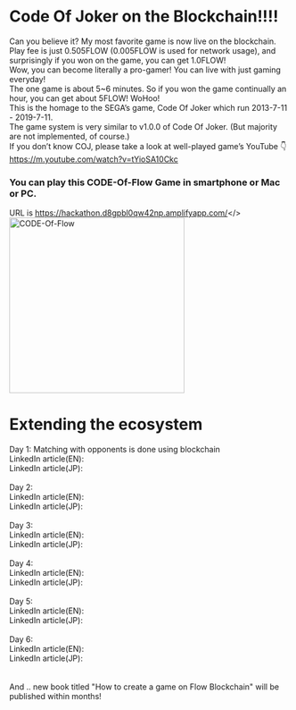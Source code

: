 # Code Of Joker on the Blockchain!!!!

Can you believe it? My most favorite game is now live on the blockchain.<br>
Play fee is just 0.505FLOW (0.005FLOW is used for network usage), and surprisingly if you won on the game, you can get 1.0FLOW!<br>
Wow, you can become literally a pro-gamer! You can live with just gaming everyday!<br>
The one game is about 5~6 minutes. So if you won the game continually an hour, you can get about 5FLOW! WoHoo!<br>
This is the homage to the SEGA’s game, Code Of Joker which run 2013-7-11 - 2019-7-11.<br>
The game system is very similar to v1.0.0 of Code Of Joker. (But majority are not implemented, of course.)<br>
If you don’t know COJ, please take a look at well-played game’s YouTube 👇<br>
https://m.youtube.com/watch?v=tYioSA10Ckc<br>

### You can play this CODE-Of-Flow Game in smartphone or Mac or PC.
URL is <a href="https://hackathon.d8gpbl0qw42np.amplifyapp.com/">https://hackathon.d8gpbl0qw42np.amplifyapp.com/</>
<img width="314" alt="CODE-Of-Flow" src="https://user-images.githubusercontent.com/58613670/221454777-4163b675-e8ca-44db-9f93-21ff93c4393b.png">

# Extending the ecosystem

Day 1: Matching with opponents is done using blockchain<br>
LinkedIn article(EN): <br>
LinkedIn article(JP): <br><br>
Day 2: <br>
LinkedIn article(EN): <br>
LinkedIn article(JP): <br><br>
Day 3: <br>
LinkedIn article(EN): <br>
LinkedIn article(JP): <br><br>
Day 4: <br>
LinkedIn article(EN): <br>
LinkedIn article(JP): <br><br>
Day 5: <br>
LinkedIn article(EN): <br>
LinkedIn article(JP): <br><br>
Day 6: <br>
LinkedIn article(EN): <br>
LinkedIn article(JP): <br><br>
<br>
And .. new book titled "How to create a game on Flow Blockchain" will be published within months!<br>
